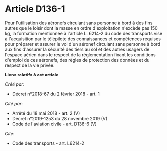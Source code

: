 # Article D136-1

Pour l'utilisation des aéronefs circulant sans personne à bord à des fins autres que le loisir dont la masse en ordre
d'exploitation n'excède pas 150 kg, la formation mentionnée à l'article L. 6214-2 du code des transports vise à l'acquisition
par le télépilote des connaissances et compétences requises pour préparer et assurer le vol d'un aéronef circulant sans
personne à bord aux fins d'assurer la sécurité des tiers au sol et des autres usagers de l'espace aérien dans le respect de
la réglementation fixant les conditions d'emploi de ces aéronefs, des règles de protection des données et du respect de la
vie privée.

**Liens relatifs à cet article**

_Créé par_:

  - Décret n°2018-67 du 2 février 2018 - art. 1

_Cité par_:

  - Arrêté du 18 mai 2018 - art. 2 (V)
  - Décret n°2019-1253 du 28 novembre 2019 (V)
  - Code de l'aviation civile - art. D136-6 (V)

_Cite_:

  - Code des transports - art. L6214-2
